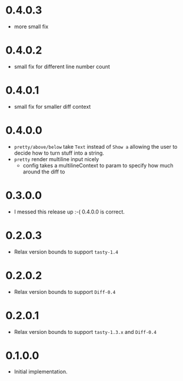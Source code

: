 # 0.4.0.3
- more small fix

# 0.4.0.2
- small fix for different line number count

# 0.4.0.1
- small fix for smaller diff context

# 0.4.0.0
- `pretty/above/below` take `Text` instead of `Show a` allowing the user to decide how to turn stuff into a string.
- `pretty` render multiline input nicely
  - config takes a multilineContext to param to specify how much around the diff to

# 0.3.0.0

- I messed this release up :-( 0.4.0.0 is correct.

# 0.2.0.3

- Relax version bounds to support `tasty-1.4`

# 0.2.0.2

- Relax version bounds to support `Diff-0.4`

# 0.2.0.1

- Relax version bounds to support `tasty-1.3.x` and `Diff-0.4`

# 0.1.0.0

- Initial implementation.
